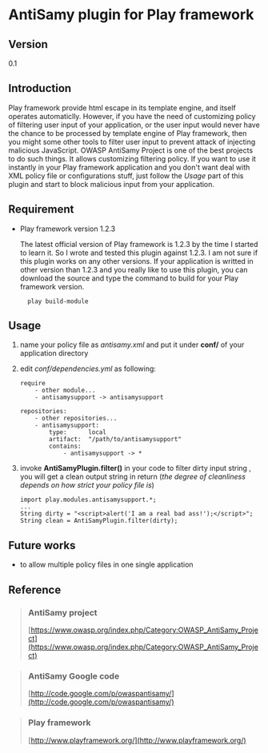 
AntiSamy plugin for Play framework
==================================

## Version ##
0.1

## Introduction ##
Play framework provide html escape in its template engine, and itself operates automaticlly. However, if you have the need of customizing policy of filtering user input of your application, or the user input would never have the chance to be processed by template engine of Play framework, then you might some other tools to filter user input to prevent attack of injecting malicious JavaScript. 
OWASP AntiSamy Project is one of the best projects to do such things. It allows customizing filtering policy. If you want to use it instantly in your Play framework application and you don't want deal with XML policy file or configurations stuff, just follow the *Usage* part of this plugin and start to block malicious input from your application.

## Requirement ##
* Play framework version 1.2.3

    The latest official version of Play framework is 1.2.3 by the time I started to learn it. So I wrote and tested this plugin against 1.2.3.
    I am not sure if this plugin works on any other versions. If your application is writted in other version than 1.2.3 and you really like to use this plugin, you can download the source and type the command to build for your Play framework version.
    
        play build-module

## Usage ##

1.  name your policy file as *antisamy.xml* and put it under **conf/** of your application directory
2.  edit *conf/dependencies.yml* as following:
   
        require
            - other module... 
            - antisamysupport -> antisamysupport

        repositories:
            - other repositories...
            - antisamysupport:
                type:      local
                artifact:  "/path/to/antisamysupport"
                contains:
                    - antisamysupport -> *

3.  invoke **AntiSamyPlugin.filter()** in your code to filter dirty input string , you will get a clean output string in return (*the degree of cleanliness depends on how strict your policy file is*)

        import play.modules.antisamysupport.*;
        ...
        String dirty = "<script>alert('I am a real bad ass!');</script>";
        String clean = AntiSamyPlugin.filter(dirty);


## Future works ##
* to allow multiple policy files in one single application

## Reference ##

> ### AntiSamy project ###
> [https://www.owasp.org/index.php/Category:OWASP_AntiSamy_Project](https://www.owasp.org/index.php/Category:OWASP_AntiSamy_Project)

> ### AntiSamy Google code ###
> [http://code.google.com/p/owaspantisamy/](http://code.google.com/p/owaspantisamy/)

> ### Play framework ###
> [http://www.playframework.org/](http://www.playframework.org/)
 

